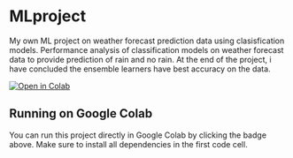 # MLproject
My own ML project on weather forecast prediction data using clasisfication models. 
 Performance analysis of classification models on weather forecast data to provide prediction of rain and no rain.
 At the end of the project, i have concluded the ensemble learners have best accuracy on the data.

 [![Open in Colab](https://colab.research.google.com/assets/colab-badge.svg)](https://colab.research.google.com/github/SravaniReddy05/MLproject/blob/main/MLproject.ipynb)


 ## Running on Google Colab
You can run this project directly in Google Colab by clicking the badge above. Make sure to install all dependencies in the first code cell.

